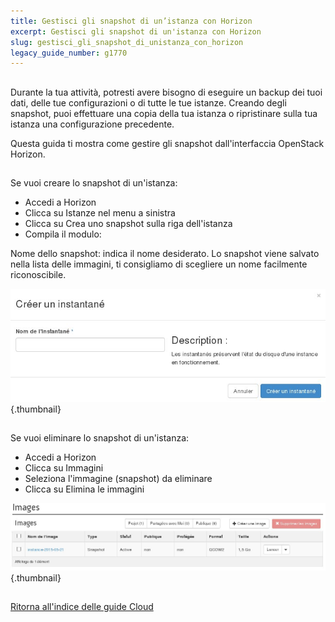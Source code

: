 ```yaml
---
title: Gestisci gli snapshot di un’istanza con Horizon
excerpt: Gestisci gli snapshot di un'istanza con Horizon
slug: gestisci_gli_snapshot_di_unistanza_con_horizon
legacy_guide_number: g1770
---
```



## 
Durante la tua attività, potresti avere bisogno di eseguire un backup dei tuoi dati, delle tue configurazioni o di tutte le tue istanze.
Creando degli snapshot, puoi effettuare una copia della tua istanza o ripristinare sulla tua istanza una configurazione precedente.

Questa guida ti mostra come gestire gli snapshot dall'interfaccia OpenStack Horizon.


## 
Se vuoi creare lo snapshot di un'istanza:


- Accedi a Horizon
- Clicca su Istanze nel menu a sinistra
- Clicca su Crea uno snapshot sulla riga dell'istanza
- Compila il modulo:


Nome dello snapshot: indica il nome desiderato. Lo snapshot viene salvato nella lista delle immagini, ti consigliamo di scegliere un nome facilmente riconoscibile.

![Modulo per creare uno snapshot](images/img_2617.jpg){.thumbnail}


## 
Se vuoi eliminare lo snapshot di un'istanza:


- Accedi a Horizon
- Clicca su Immagini
- Seleziona l'immagine (snapshot) da eliminare
- Clicca su Elimina le immagini



![Elimina uno snapshot](images/img_2618.jpg){.thumbnail}


## 
[Ritorna all'indice delle guide Cloud]({legacy}1785)


